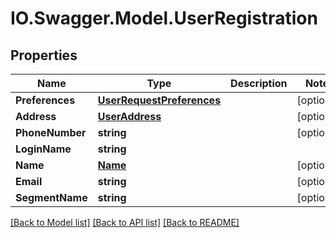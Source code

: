 # IO.Swagger.Model.UserRegistration
## Properties

Name | Type | Description | Notes
------------ | ------------- | ------------- | -------------
**Preferences** | [**UserRequestPreferences**](UserRequestPreferences.md) |  | [optional] 
**Address** | [**UserAddress**](UserAddress.md) |  | [optional] 
**PhoneNumber** | **string** |  | [optional] 
**LoginName** | **string** |  | 
**Name** | [**Name**](Name.md) |  | [optional] 
**Email** | **string** |  | [optional] 
**SegmentName** | **string** |  | [optional] 

[[Back to Model list]](../README.md#documentation-for-models) [[Back to API list]](../README.md#documentation-for-api-endpoints) [[Back to README]](../README.md)

